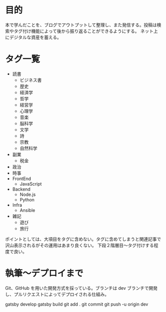 # 目的

本で学んだことを、ブログでアウトプットして整理し、また発信する。投稿は検索やタグ付け機能によって後から振り返ることができるようにする。
ネット上にデジタルな資産を蓄える。

# タグ一覧

- 読書
  - ビジネス書
  - 歴史
  - 経済学
  - 哲学
  - 経営学
  - 心理学
  - 音楽
  - 脳科学
  - 文学
  - 詩
  - 宗教
  - 自然科学
- 副業
  - 税金
- 政治
- 時事
- FrontEnd
  - JavaScript
- Backend
  - Node.js
  - Python
- Infra
  - Ansible
- 雑記
  - 遊び
  - 旅行

ポイントとしては、大項目をタグに含めない。タグに含めてしまうと関連記事で沢山表示されるがその運用はあまり良くない。
下段２階層目～タグ付けする程度で良い。

# 執筆～デプロイまで

Git、GitHub を用いた開発方式を採っている。ブランチは dev ブランチで開発し、プルリクエストによってデプロイされる仕組み。

gatsby develop
gatsby build
git add .
git commit
git push -u origin dev
